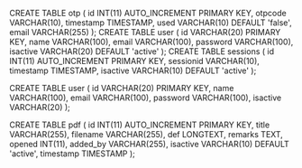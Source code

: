 CREATE TABLE otp (
    id INT(11) AUTO_INCREMENT PRIMARY KEY,
    otpcode VARCHAR(10),
    timestamp TIMESTAMP,
    used VARCHAR(10) DEFAULT 'false',
    email VARCHAR(255)
);
CREATE TABLE user (
    id VARCHAR(20) PRIMARY KEY,
    name VARCHAR(100),
    email VARCHAR(100),
    password VARCHAR(100),
    isactive VARCHAR(20) DEFAULT 'active'
);
CREATE TABLE sessions (
    id INT(11) AUTO_INCREMENT PRIMARY KEY,
    sessionid VARCHAR(10),
    timestamp TIMESTAMP,
    isactive VARCHAR(10) DEFAULT 'active'
);

CREATE TABLE user (
    id VARCHAR(20) PRIMARY KEY,
    name VARCHAR(100),
    email VARCHAR(100),
    password VARCHAR(100),
    isactive VARCHAR(20)
);

CREATE TABLE pdf (
    id INT(11) AUTO_INCREMENT PRIMARY KEY,
    title VARCHAR(255),
	filename VARCHAR(255),
    def LONGTEXT,
    remarks TEXT,
    opened INT(11),
    added_by VARCHAR(255),
    isactive VARCHAR(10) DEFAULT 'active',
    timestamp TIMESTAMP
);